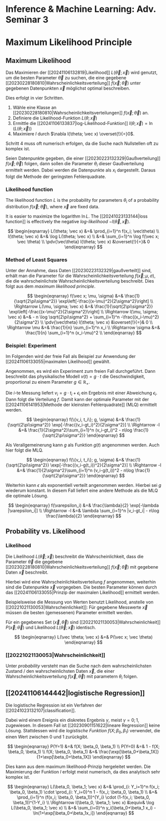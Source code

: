 # Inference & Machine Learning: Adv. Seminar 3
# Maximum  Likelihood Principle
## Maximum Likelihood
Das Maximieren der [[20241106132819|Likelihood]] $L(\vec \theta; \vec x)$ wird genutzt, um die besten Parameter $\vec\theta$ zu suchen, die eine gegebene [[20230228180810|Wahrscheinlichkeitsverteilung]] $f(\vec x;\vec\theta)$ unter gegebenen Datenpunkten $\vec x$ möglichst optimal beschreiben.

Dies erfolgt in vier Schritten.

1. Wähle eine Klasse an [[20230228180810|Wahrscheinlichkeitsverteilungen]] $f(\vec x; \vec \theta)$ an.
2. Definiere die Likelihood-Funktion $L(\theta; \vec x)$
3. Ermittle die [[20241106133837|log-Likelihood-Funktion]] $l(\theta; \vec x)=\ln(L(\theta; \vec x))$
4. Maximiere $l$ durch $\nabla l(\theta; \vec x) \overset{!}{=}0$.

Schritt $4$ muss oft numerisch erfolgen, da die Suche nach Nullstellen oft zu komplex ist.

Seien Datenpunkte gegeben, die einer [[20230223132329|Gaußverteilung]] $f(\vec x; \vec \theta)$ folgen, dann sollen die Parameter $\theta_i$ dieser Gaußverteilung ermittelt werden. Dabei werden die Datenpunkte als $x_i$ dargestellt. Daraus folgt die Methode der geringsten Fehlerquadrate.


### Likelihood function
The likelihood function $L$ is the probability for parameters $\theta_i$ of a probability distribution $f(\vec x; \vec\theta)$, where $\vec x$ are fixed data.

It is easier to maximize the logarithm $\ln L$. The [[20241023133144|loss function]] is effectively the negative *log-likelihood* $-l(\vec \theta, \vec x)$.

$$
\begin{eqnarray}
    L(\theta; \vec x) &=& \prod_{i=1}^n f(x_i; \vec\theta) \\
    l(\theta; \vec x) &=& \log L(\theta; \vec x) \\
        &=& \sum_{i=1}^n \log f(\vec x; \vec \theta) \\
    \pdv{\vec\theta} l(\theta; \vec x) &\overset{!}{=}& 0
\end{eqnarray}
$$

### Method of Least Squares
Unter der Annahme, dass Daten [[20230223132329|gaußverteilt]] sind, erhält man die Parameter für die Wahrscheinlichkeitsverteilung $f(\vec x; \mu, \sigma)$, die die wahrscheinlichste Wahrscheinlichkeitsverteilung beschreibt. Dies folgt aus dem *maximum likelihood principle*.

$$
\begin{eqnarray}
    f(\vec x; \mu, \sigma)
        &=& \frac{1}{\sqrt{2\pi\sigma^2}}
            \exp\left[-\frac{(x-\mu)^2}{2\sigma^2}\right] \\
    \Rightarrow L(\mu, \sigma; \vec x)
        &=& \frac{1}{\sqrt{2\pi\sigma^2}}
            \exp\left[-\frac{(x-\mu)^2}{2\sigma^2}\right] \\
    \Rightarrow l(\mu, \sigma; \vec x)
        &=& - n \log \sqrt{2\pi\sigma^2}
            + \sum_{i=1}^n -\frac{(x_i-\mu)^2}{2\sigma^2} \\
    \pdv{\vec\theta} l(\theta; \vec x) &\overset{!}{=}& 0 \\
        \Rightarrow \mu &=& \frac{1}{n} \sum_{i=1}^n x_i \\
        \Rightarrow \sigma &=& \frac{1}{n} \sum_{i=1}^n (x_i-\mu)^2 \\
\end{eqnarray}
$$

### Beispiel: Experiment
Im Folgenden wird der freie Fall als Beispiel zur Anwendung der [[20241106133055|maximalen Likelihood]] gewählt.

Angenommen, es wird ein Experiment zum freien Fall durchgeführt. Dann beschreibt das physikalische Modell $v(t) = g\cdot t$ die Geschwindigkeit, proportional zu einem Parameter $g\in\mathbb R_+$.

Die $i$-te Messung liefert $v_i=g\cdot t_i +\epsilon_i$ ein Ergebnis mit einer Abweichung $\epsilon_i$. Dann folgt die Verteilung $f$. Damit kann der optimale Parameter mit der [[20241106141953|Methode der kleinsten Fehlerquadrate]] (MLQ) ermittelt werden.

$$
\begin{eqnarray}
    f(\{v_i, t_i\}; g, \sigma) &=& \frac{1}{\sqrt{2\pi\sigma^2}} \exp[-\frac{(v_i-gt_i)^2}{2\sigma^2}] \\
    \Rightarrow -l &=& \frac{1}{2\sigma^2}\sum_{i=1}^n (v_i-gt_i)^2 - n\log \frac{1}{\sqrt{2\pi\sigma^2}}
\end{eqnarray}
$$

Als Verallgemeinerung kann $g$ als Funktion $g(t)$ angenommen werden. Auch hier folgt die MLQ.

$$
\begin{eqnarray}
    f(\{v_i, t_i\}; g, \sigma) &=& \frac{1}{\sqrt{2\pi\sigma^2}} \exp[-\frac{(v_i-g(t_i))^2}{2\sigma^2}] \\
    \Rightarrow -l &=& \frac{1}{2\sigma^2}\sum_{i=1}^n (v_i-g(t_i))^2 - n\log \frac{1}{\sqrt{2\pi\sigma^2}}
\end{eqnarray}
$$

Weiterhin kann $\epsilon$ als exponentiell verteilt angenommen werden. Hierbei sei $g$ wiederum konstant. In diesem Fall liefert eine andere Methode als die MLQ die optimale Lösung.

$$
\begin{eqnarray}
    f(\varepsilon_i) &=& \frac{\lambda}{2} \exp[-\lambda |\varepsilon_i|] \\
    \Rightarrow -l &=& \lambda \sum_{i=1}^n |v_i-gt_i| - n\log \frac{\lambda}{2}
\end{eqnarray}
$$

## Probability vs. Likelihood
### Likelihood
Die Likelihood $L(\vec \theta; \vec x)$ beschreibt die Wahrscheinlichkeit, dass die Parameter $\vec \theta$ die gegebene [[20230228180810|Wahrscheinlichkeitsverteilung]] $f(\vec x; \vec \theta)$ mit gegebene Daten $\vec x$ beschreibt.

Hierbei wird eine Wahrscheinlichkeitsverteilung $f$ angenommen, weiterhin sind die Datenpunkte $\vec x$ vorgegeben. Die besten Parameter können durch das [[20241106133055|Prinzip der maximalen Likelihood]] ermittelt werden.

Beispielsweise die Messung von Werten benutzt Likelihood, anstelle von [[20221021130053|Wahrscheinlichkeit]]: Für gegebene Messwerte $\vec x$ müssen die besten (gemessenen) Parameter ermittelt werden.

Für ein gegebenes Set $(\vec x, \vec \theta)$ sind [[20221021130053|Wahrscheinlichkeit]] $P(\vec x;\vec \theta)$ und Likelihood $L(\vec \theta; \vec x)$ identisch.

$$
\begin{eqnarray}
    L(\vec \theta; \vec x) &=& P(\vec x; \vec \theta)
\end{eqnarray}
$$

### [[20221021130053|Wahrscheinlichkeit]]
Unter *probability* versteht man die Suche nach dem wahrscheinlichsten Zustand / den wahrscheinlichsten Daten $\vec x$, die einer Wahrscheinlichkeitsverteilung $f(\vec x, \vec \theta)$ mit parametern $\theta_i$ folgen.

## [[20241106144442|logistische Regression]]
Die logistische Regression ist ein Verfahren der [[20241023132107|classification]].

Dabei wird einem Ereignis ein diskretes Ergebnis $\gamma$, meist $\gamma=0;1$, zugewiesen. In diesem Fall ist [[20230901151622|lineare Regression]] keine Lösung. Stattdessen wird die *logistische Funktion* $f(X; \beta_0, \beta_1)$ verwendet, die einen Wert zwischen $0$ und $1$ zurückgibt. 

$$
\begin{eqnarray}
    P(Y=1) &=& f(X; \beta_0, \beta_1) \\
    P(Y=0) &=& 1 - f(X; \beta_0, \beta_1) \\
    f(X; \beta_0, \beta_1)
        &=& \frac{\exp[\beta_0+\beta_1X]}{1+\exp[\beta_0+\beta_1X]}
\end{eqnarray}
$$

Dies kann aus dem maximum likelihood-Prinzip hergeleitet werden. Die Maximierung der Funktion $l$ erfolgt meist numerisch, da dies analytisch sehr komplex ist.

$$
\begin{eqnarray}
    L(\beta_0, \beta_1; \vec x)
        &=& \prod_{i: Y_i=1}^n f(x_i; \beta_0, \beta_1)
            \cdot \prod_{i: Y_i=0}^n 1 - f(x_i; \beta_0, \beta_1) \\
        &=& \prod_{i=1}^n (f(x_i; \beta_0, \beta_1))^{Y_i}
            \cdot (1-f(x_i; \beta_0, \beta_1))^{1-Y_i} \\
    \Rightarrow l(\beta_0, \beta_1; \vec x)
        &\equiv& \log L(\beta_0, \beta_1; \vec x) \\
        &=& \sum_{i=0}^n y_i(\beta_0+\beta_1 x_i) - \ln(1+\exp[\beta_0+\beta_1x_i])
\end{eqnarray}
$$
